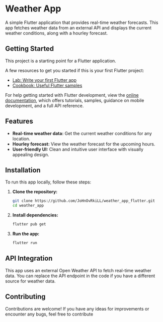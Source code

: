 
# Weather App

A simple Flutter application that provides real-time weather forecasts. This app fetches weather data from an external API and displays the current weather conditions, along with a hourley forecast.

## Getting Started

This project is a starting point for a Flutter application.

A few resources to get you started if this is your first Flutter project:

- [Lab: Write your first Flutter app](https://docs.flutter.dev/get-started/codelab)
- [Cookbook: Useful Flutter samples](https://docs.flutter.dev/cookbook)

For help getting started with Flutter development, view the
[online documentation](https://docs.flutter.dev/), which offers tutorials,
samples, guidance on mobile development, and a full API reference.

## Features

- **Real-time weather data:** Get the current weather conditions for any location.
- **Hourley forecast:** View the weather forecast for the upcoming hours.
- **User-friendly UI:** Clean and intuitive user interface with visually appealing design.

## Installation

To run this app locally, follow these steps:

1. **Clone the repository:**

   ```bash
   git clone https://github.com/JoHnOvRkiLL/weather_app_flutter.git
   cd weather_app
   ```

2. **Install dependencies:**

   ```bash
   flutter pub get
   ```

3. **Run the app:**

   ```bash
   flutter run
   ```

## API Integration

This app uses an external Open Weather API to fetch real-time weather data. You can replace the API endpoint in the code if you have a different source for weather data.

## Contributing

Contributions are welcome! If you have any ideas for improvements or encounter any bugs, feel free to contribute
